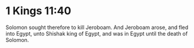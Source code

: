 # 1 Kings 11:40

Solomon sought therefore to kill Jeroboam. And Jeroboam arose, and fled into Egypt, unto Shishak king of Egypt, and was in Egypt until the death of Solomon.